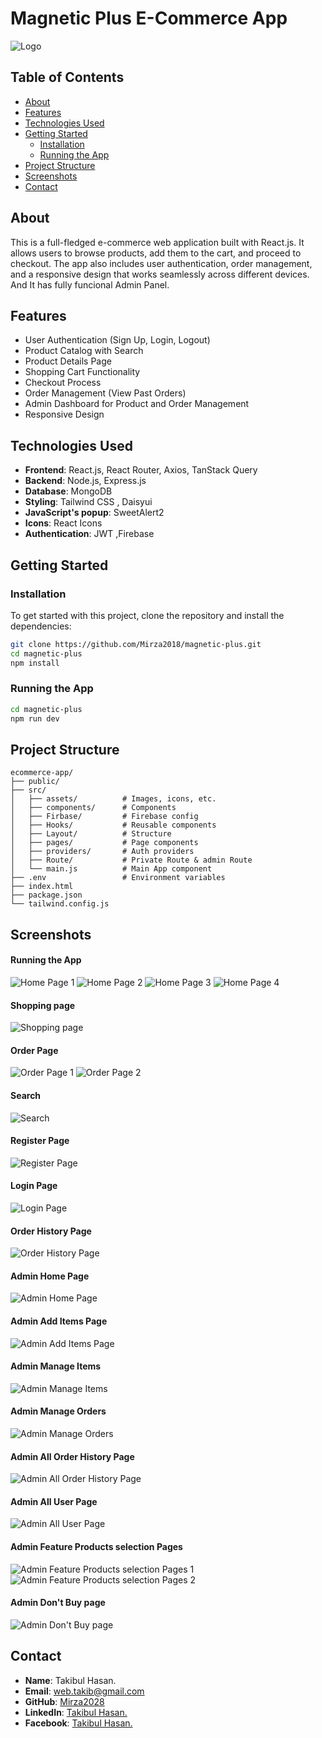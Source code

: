 # **Magnetic Plus E-Commerce App**

![Logo](https://i.ibb.co/c3sYZ7Z/logo2.png) 



## **Table of Contents**

- [About](#about)
- [Features](#features)
- [Technologies Used](#technologies-used)
- [Getting Started](#getting-started)
  - [Installation](#installation)
  - [Running the App](#running-the-app)
- [Project Structure](#project-structure)
- [Screenshots](#screenshots)
- [Contact](#contact)

## **About**

This is a full-fledged e-commerce web application built with React.js. It allows users to browse products, add them to the cart, and proceed to checkout. The app also includes user authentication, order management, and a responsive design that works seamlessly across different devices.
And It has fully funcional Admin Panel.

## **Features**

- User Authentication (Sign Up, Login, Logout)
- Product Catalog with Search 
- Product Details Page
- Shopping Cart Functionality
- Checkout Process
- Order Management (View Past Orders)
- Admin Dashboard for Product and Order Management
- Responsive Design


## **Technologies Used**

- **Frontend**: React.js, React Router, Axios, TanStack Query
- **Backend**: Node.js, Express.js 
- **Database**: MongoDB 
- **Styling**: Tailwind CSS , Daisyui
- **JavaScript's popup**: SweetAlert2
- **Icons**: React Icons
- **Authentication**: JWT ,Firebase

## **Getting Started**

### **Installation**

To get started with this project, clone the repository and install the dependencies:

```bash
git clone https://github.com/Mirza2018/magnetic-plus.git
cd magnetic-plus
npm install
```

### **Running the App**
```bash
cd magnetic-plus
npm run dev
```

## **Project Structure**

```plaintext
ecommerce-app/
├── public/
├── src/
│   ├── assets/          # Images, icons, etc.
│   ├── components/      # Components
│   ├── Firbase/         # Firebase config
│   ├── Hooks/           # Reusable components
│   ├── Layout/          # Structure
│   ├── pages/           # Page components 
│   ├── providers/       # Auth providers
│   ├── Route/           # Private Route & admin Route
│   └── main.js          # Main App component
├── .env                 # Environment variables
├── index.html         
├── package.json
└── tailwind.config.js
```



## **Screenshots**

#### **Running the App**
![Home Page 1](https://i.ibb.co/t2yDtYw/Screenshot-2024-08-21-002601.png) 
![Home Page 2](https://i.ibb.co/Wgmq0hn/Screenshot-2024-08-21-002720.png) 
![Home Page 3](https://i.ibb.co/YWGbHky/Screenshot-2024-08-21-002900.png) 
![Home Page 4](https://i.ibb.co/vL9whFx/Screenshot-2024-08-21-002912.png) 
#### **Shopping page**
![Shopping page](https://i.ibb.co/18tMRtY/Screenshot-2024-08-21-002942.png) 
#### **Order Page**
![Order Page 1](https://i.ibb.co/hcWKV8G/Screenshot-2024-08-21-003109.png) 
![Order Page 2](https://i.ibb.co/p02qKB0/Screenshot-2024-08-21-103643.png) 
#### **Search**
![Search](https://i.ibb.co/SnxY3sg/Screenshot-2024-08-21-003139.png) 
#### **Register Page**
![Register Page](https://i.ibb.co/QJ6N2Yt/Screenshot-2024-08-21-003231.png) 
#### **Login Page**
![Login Page](https://i.ibb.co/4Vnkdy1/Screenshot-2024-08-21-003312.png) 
#### **Order History Page**
![Order History Page](https://i.ibb.co/xjf39k6/Screenshot-2024-08-21-003416.png) 
#### **Admin Home Page**
![Admin Home Page](https://i.ibb.co/T0TjjJm/Screenshot-2024-08-21-003507.png) 
#### **Admin Add Items Page**
![Admin Add Items Page](https://i.ibb.co/WPYQ5d4/Screenshot-2024-08-21-003537.png) 
#### **Admin Manage Items**
![Admin Manage Items](https://i.ibb.co/Zmcdzy9/Screenshot-2024-08-21-003557.pngg) 
#### **Admin Manage Orders**
![Admin Manage Orders](https://i.ibb.co/StfN4sJ/Screenshot-2024-08-21-003654.png) 
#### **Admin All Order History Page**
![Admin All Order History Page](https://i.ibb.co/qRsW5Rz/Screenshot-2024-08-21-003719.png) 
#### **Admin All User Page**
![Admin All User Page](https://i.ibb.co/RDzmntF/Screenshot-2024-08-21-003752.png) 
#### **Admin Feature Products selection Pages**
![Admin Feature Products selection Pages 1](https://i.ibb.co/74YSZGC/Screenshot-2024-08-21-003811.png) 
![Admin Feature Products selection Pages 2](https://i.ibb.co/vJpffnq/Screenshot-2024-08-21-003824.png) 
#### **Admin Don't Buy page**
![Admin Don't Buy page](https://i.ibb.co/CKY0QrJ/Screenshot-2024-08-21-003855.png) 


## **Contact**





- **Name**: Takibul Hasan.
- **Email**: [web.takib@gmail.com](https://mail.google.com/mail/u/0/?fs=1&to=web.takib@gmail.com&tf=cm)
- **GitHub**: [Mirza2028](https://github.com/Mirza2018)
- **LinkedIn**: [Takibul Hasan.](https://www.linkedin.com/in/takibul-hasan-619389242/)
- **Facebook**: [Takibul Hasan.](https://www.facebook.com/takibul.hassan.56)
